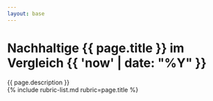 ```yaml
---
layout: base
---
```


<div class="jumbotron">
    <div class="container">
        <h1 class="h2">Nachhaltige {{ page.title }} im Vergleich {{ 'now' | date: "%Y" }}</h1>
        <div>{{ page.description }}</div>
    </div>
</div>
<div class="container">
    {% include rubric-list.md rubric=page.title %}
</div>
